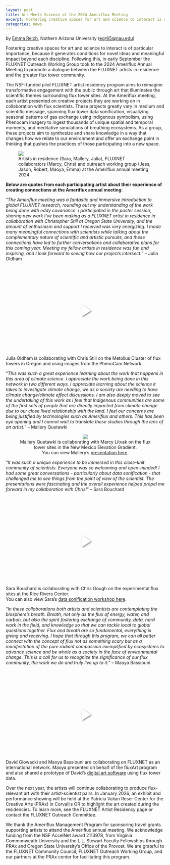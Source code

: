 ```yaml
---
layout: post
title: Art Meets Science at the 2024 Ameriflux Meeting
excerpt: Fostering creative spaces for art and science to interact is of particular importance, because it generates conditions for novel ideas and meaningful impact beyond each discipline. Following this, in early September the FLUXNET Outreach Working Group took to the 2024 Ameriflux Annual Meeting to promote a dialogue between the FLUXNET artists in residence and the greater flux tower community.
categories: news
---
```


<script>
document.querySelectorAll('.video-container').forEach(container => {
    const thumbnail = container.querySelector('.video-thumbnail');
    const iframe = container.querySelector('.video-iframe');
    
    thumbnail.addEventListener('click', function() {
        this.style.display = 'none';
        iframe.style.display = 'block';
    });
});
</script>


by [Emma Reich](https://egreich.github.io/), Nothern Arizona University (egr65@nau.edu)

Fostering creative spaces for art and science to interact is of particular importance, because it generates conditions for novel ideas and meaningful impact beyond each discipline. Following this, in early September the FLUXNET Outreach Working Group took to the 2024 Ameriflux Annual Meeting to promote a dialogue between the FLUXNET artists in residence and the greater flux tower community.

The NSF-funded pilot FLUXNET artist residency program aims to reimagine transformative engagement with the public through art that illuminates the scientific themes surrounding flux tower sites. At the Ameriflux meeting, each artist presented on creative projects they are working on in collaboration with flux scientists. These projects greatly vary in medium and scientific message, spanning flux tower data sonification, visualizing seasonal patterns of gas exchange using indigenous symbolism, using Phenocam imagery to ingest thousands of unique spatial and temporal moments, and meditative simulations of breathing ecosystems. As a group, these projects aim to synthesize and share knowledge in a way that changes how we relate to our environment and offer an exchange point in thinking that pushes the practices of those participating into a new space.

<figure>
	<img src="https://fluxnetart.github.io/images/5_artist_res_-blog.png">
  <figcaption>Artists in residence (Sara, Mallery, Julia), FLUXNET collaborators (Marcy, Chris) and outreach working group (Jess, Jason, Robert, Maoya, Emma) at the Ameriflux annual meeting 2024</figcaption>
</figure>

<b>Below are quotes from each participating artist about their experience of creating connections at the Ameriflux annual meeting</b>:

“<i>The Ameriflux meeting was a fantastic and immersive introduction to global FLUXNET research, rounding out my understanding of the work being done with eddy covariance. I participated in the poster session, sharing new work I've been making as a FLUXNET artist in residence in collaboration with Christopher Still at Oregon State University, and the amount of enthusiasm and support I received was very energizing. I made many meaningful connections with scientists while talking about the complementary nature of scientific and artistic pursuits, and these connections have led to further conversations and collaborative plans for this coming year. Meeting my fellow artists in residence was fun and inspiring, and I look forward to seeing how our projects intersect.</i>” – Julia Oldham

<div class="video-container" style="position: relative; padding-bottom: 56.25%; height: 0;">
    <div class="video-thumbnail" 
         style="position: absolute; top: 0; left: 0; width: 100%; height: 100%; cursor: pointer; background-image: url('https://fluxnetart.github.io/images/22-phenocam-hourly-columns-still005-300.jpg'); background-size: cover; background-position: center;">
        <div style="position: absolute; top: 50%; left: 50%; transform: translate(-50%, -50%);">
            <!-- Play button overlay -->
            <svg width="64" height="64" viewBox="0 0 24 24" fill="white" style="filter: drop-shadow(2px 2px 2px rgba(0,0,0,0.5));">
                <path d="M8 5v14l11-7z"/>
            </svg>
        </div>
    </div>
    <div class="video-iframe" style="display: none; position: absolute; top: 0; left: 0; width: 100%; height: 100%;">
        <iframe style="width: 100%; height: 100%;" 
            src="https://drive.google.com/file/d/1NEG8dFlICuVGLSCXVpgAD85cmc_zYjOd/preview"
            frameborder="0" 
            allowfullscreen>
        </iframe>
    </div>
</div>

<figcaption>Julia Oldham is collaborating with Chris Still on the Metolius Cluster of flux towers in Oregon and using images from the PhenoCam Network.</figcaption>


“<i>This was such a great experience learning about the work that happens in this area of climate science.  I appreciate the work being done in this network in two different ways. I appreciate learning about the science it takes to investigate climate change, we as a society are needing to have climate change/climate effect discussions.  I am also deeply moved to see the undertaking of this work as I feel that Indigenous communities are some of the first sets of people that are directly impacted from climate change due to our close lived relationship with the land.  I feel our concerns are being justified by technologies such as Ameriflux and others.  This has been eye opening and I cannot wait to translate these studies through the lens of an artist.</i>” – Mallery Quetawki

<figure style="text-align: center;">
	<img src="https://fluxnetart.github.io/images/2_artist_res_blog-300.png">
  <figcaption>Mallery Quetawki is collaborating with Marcy Litvak on the flux tower sites in the New Mexico Elevation Gradient. 
  	<br>You can view Mallery’s <a href="https://drive.google.com/file/d/1Tr6lQpIzNTfi_GlLzs2ud49nA8cDtihK/view">presentation here</a>.</figcaption>
</figure>


“<i>It was such a unique experience to be immersed in this close-knit community of scientists. Everyone was so welcoming and open-minded! I had some great conversations - particularly about data sonification - that challenged me to see things from the point of view of the scientist. The presentations were fascinating and the overall experience helped propel me forward in my collaboration with Chris!</i>” – Sara Bouchard


<div class="video-container" style="position: relative; padding-bottom: 56.25%; height: 0;">
    <div class="video-thumbnail" 
         style="position: absolute; top: 0; left: 0; width: 100%; height: 100%; cursor: pointer; background-image: url('https://fluxnetart.github.io/images/3_artist_res_blog-300.png'); background-size: cover; background-position: center;">
        <div style="position: absolute; top: 50%; left: 50%; transform: translate(-50%, -50%);">
            <!-- Play button overlay -->
            <svg width="64" height="64" viewBox="0 0 24 24" fill="white" style="filter: drop-shadow(2px 2px 2px rgba(0,0,0,0.5));">
                <path d="M8 5v14l11-7z"/>
            </svg>
        </div>
    </div>
    <div class="video-iframe" style="display: none; position: absolute; top: 0; left: 0; width: 100%; height: 100%;">
        <iframe style="width: 100%; height: 100%;" 
            src="https://drive.google.com/file/d/1YeSQdDUDU5CoinZ_EBcnNSwjK_ETieyd/preview"
            frameborder="0" 
            allowfullscreen>
        </iframe>
    </div>
</div>


<figcaption>Sara Bouchard is collaborating with Chris Gough on the experimental flux sites at the Rice Rivers Center. 
  	<br>You can also view Sara’s <a href = "https://drive.google.com/file/d/1ZekDRaROA4vqq6ljKUutOz_1JHRIM_zm/view?usp=sharing">data sonification workshop here</a>.</figcaption>


“<i>In these collaborations both artists and scientists are contemplating the biosphere’s breath. Breath, not only as the flux of energy, water, and carbon, but also the spirit fostering exchange of community, data, hard work in the field, and knowledge so that we can tackle local to global questions together. Flux and breath are so fundamental, everything is giving and receiving. I hope that through this program, we can all better connect with the concept of flux not as something scary but as a manifestation of the pure radiant compassion exemplified by ecosystems to advance science and be whole as a society in the face of environmental change. This is a call for us to recognize the significance of our flux community, the work we do and truly live up to it.</i>” – Maoya Bassiouni


<div class="video-container" style="position: relative; padding-bottom: 56.25%; height: 0;">
    <div class="video-thumbnail" 
         style="position: absolute; top: 0; left: 0; width: 100%; height: 100%; cursor: pointer; background-image: url('https://fluxnetart.github.io/images/4_artist_res_blog-300.png'); background-size: cover; background-position: center;">
        <div style="position: absolute; top: 50%; left: 50%; transform: translate(-50%, -50%);">
            <!-- Play button overlay -->
            <svg width="64" height="64" viewBox="0 0 24 24" fill="white" style="filter: drop-shadow(2px 2px 2px rgba(0,0,0,0.5));">
                <path d="M8 5v14l11-7z"/>
            </svg>
        </div>
    </div>
    <div class="video-iframe" style="display: none; position: absolute; top: 0; left: 0; width: 100%; height: 100%;">
        <iframe style="width: 100%; height: 100%;" 
            src="https://drive.google.com/file/d/1tjLMrXRytWiVGHKwYh0ezPfprxZpVp0U/preview"
            frameborder="0" 
            allowfullscreen>
        </iframe>
    </div>
</div>


<figcaption>David Glowacki and Maoya Bassiouni are collaborating on FLUXNET as an international network. Maoya presented on behalf of the fluxArt program and also shared a prototype of David’s <a href="https://github.com/davidglo/dyantra">digital art software</a> using flux tower data.</figcaption>


Over the next year, the artists will continue collaborating to produce flux-relevant art with their artist-scientist pairs. In January 2026, an exhibit and performance showing will be held at the Patricia Valian Reser Center for the Creative Arts (PRAx) in Corvallis OR to highlight the art created during the residencies. To learn more, see the FLUXNET Artist Residency page or contact the FLUXNET Outreach Committee.


We thank the Ameriflux Management Program for sponsoring travel grants supporting artists to attend the Ameriflux annual meeting. We acknowledge funding from the NSF AccelNet award 2113978, from Virginia Commonweath University and the L.L. Stewart Faculty Fellowships through PRAx and Oregon State University’s Office of the Provost. We are grateful to the FLUXNET Community Council, FLUXNET Outreach Working Group, and our partners at the PRAx center for facilitating this program.

